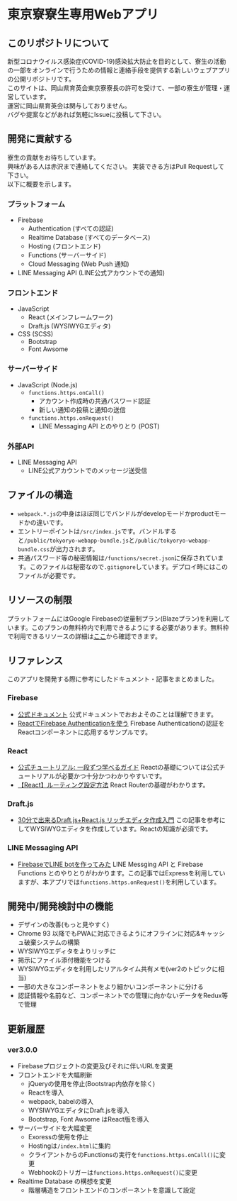 # 東京寮寮生専用Webアプリ
## このリポジトリについて
新型コロナウイルス感染症(COVID-19)感染拡大防止を目的として、寮生の活動の一部をオンラインで行うための情報と連絡手段を提供する新しいウェブアプリの公開リポジトリです。  
このサイトは、岡山県育英会東京寮寮長の許可を受けて、一部の寮生が管理・運営しています。  
運営に岡山県育英会は関与しておりません。    
バグや提案などがあれば気軽にIssueに投稿して下さい。  

## 開発に貢献する
寮生の貢献をお待ちしています。  
興味がある人は赤沢まで連絡してください。
実装できる方はPull Requestして下さい。    
以下に概要を示します。

### プラットフォーム
- Firebase
    - Authentication (すべての認証)
    - Realtime Database (すべてのデータベース)
    - Hosting (フロントエンド)
    - Functions (サーバーサイド)
    - Cloud Messaging (Web Push 通知)
- LINE Messaging API  (LINE公式アカウントでの通知)

### フロントエンド
- JavaScript
    - React (メインフレームワーク)
    - Draft.js (WYSIWYGエディタ)
- CSS (SCSS)
    - Bootstrap
    - Font Awsome

### サーバーサイド
- JavaScript (Node.js)
    - `functions.https.onCall()`
        - アカウント作成時の共通パスワード認証
        - 新しい通知の投稿と通知の送信
    - `functions.https.onRequest()`
        - LINE Messaging API とのやりとり (POST)

### 外部API
- LINE Messaging API
    - LINE公式アカウントでのメッセージ送受信

## ファイルの構造
- `webpack.*.js`の中身はほぼ同じでバンドルがdevelopモードかproductモードかの違いです。
- エントリーポイントは`/src/index.js`です。バンドルすると`/public/tokyoryo-webapp-bundle.js`と`/public/tokyoryo-webapp-bundle.css`が出力されます。
- 共通パスワード等の秘密情報は`/functions/secret.json`に保存されています。このファイルは秘密なので`.gitignore`しています。デプロイ時にはこのファイルが必要です。

## リソースの制限
プラットフォームにはGoogle Firebaseの従量制プラン(Blazeプラン)を利用しています。このプランの無料枠内で利用できるようにする必要があります。無料枠で利用できるリソースの詳細は[ここ](https://firebase.google.com/pricing)から確認できます。

## リファレンス
このアプリを開発する際に参考にしたドキュメント・記事をまとめました。
### Firebase
- [公式ドキュメント](https://firebase.google.com/docs/web/setup?authuser=0) 公式ドキュメントでおおよそのことは理解できます。
- [ReactでFirebase Authenticationを使う](https://qiita.com/zaburo/items/801bd288cec47bd28764) Firebase Authenticationの認証をReactコンポーネントに応用するサンプルです。
### React
- [公式チュートリアル: 一段ずつ学べるガイド](https://ja.reactjs.org/docs/hello-world.html) Reactの基礎については公式チュートリアルが必要かつ十分かつわかりやすいです。
- [【React】ルーティング設定方法](https://qiita.com/k-penguin-sato/items/e46725edba00013a8300) React Routerの基礎がわかります。
### Draft.js
- [30分で出来るDraft.js+React.js リッチエディタ作成入門](https://qiita.com/mottox2/items/9534f8efb4b09093a304) この記事を参考にしてWYSIWYGエディタを作成しています。Reactの知識が必須です。
### LINE Messaging API
- [FirebaseでLINE botを作ってみた](https://qiita.com/vedokoy/items/e996d7e2d5e8baa93dac) LINE Messging API と Firebase Functions とのやりとりがわかります。この記事ではExpressを利用していますが、本アプリでは`functions.https.onRequest()`を利用しています。

## 開発中/開発検討中の機能
- デザインの改善(もっと見やすく)
- Chrome 93 以降でもPWAに対応できるようにオフラインに対応&キャッシュ破棄システムの構築
- WYSIWYGエディタをよりリッチに
- 掲示にファイル添付機能をつける
- WYSIWYGエディタを利用したリアルタイム共有メモ(ver2のトピックに相当)
- 一部の大きなコンポーネントをより細かいコンポーネントに分ける
- 認証情報や名前など、コンポーネントでの管理に向かないデータをRedux等で管理

## 更新履歴
### ver3.0.0
- Firebaseプロジェクトの変更及びそれに伴いURLを変更
- フロントエンドを大幅刷新
    - jQueryの使用を停止(Bootstrap内依存を除く)
    - Reactを導入
    - webpack, babelの導入
    - WYSIWYGエディタにDraft.jsを導入
    - Bootstrap, Font Awsome はReact版を導入
- サーバーサイドを大幅変更
    - Exoressの使用を停止
    - Hostingは`/index.html`に集約
    - クライアントからのFunctionsの実行を`functions.https.onCall()`に変更
    - Webhookのトリガーは`functions.https.onRequest()`に変更
- Realtime Database の構想を変更
    - 階層構造をフロントエンドのコンポーネントを意識して設定
